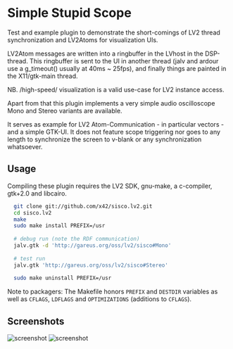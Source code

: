 Simple Stupid Scope
===================

Test and example plugin to demonstrate the short-comings of LV2 thread
synchronization and LV2Atoms for visualization UIs.

LV2Atom messages are written into a ringbuffer in the LVhost in the DSP-thread.
This ringbuffer is sent to the UI in another thread (jalv and ardour use a
g_timeout() usually at 40ms ~ 25fps), and finally things are painted in the
X11/gtk-main thread.

NB. /high-speed/ visualization is a valid use-case for LV2 instance access.


Apart from that this plugin implements a very simple audio oscilloscope
Mono and Stereo variants are available.

It serves as example for LV2 Atom-Communication - in particular vectors -
and a simple GTK-UI. It does not feature scope triggering nor goes to any
length to synchronize the screen to v-blank or any synchronization whatsoever.


Usage
-----

Compiling these plugin requires the LV2 SDK, gnu-make, a c-compiler,
gtk+2.0 and libcairo.

```bash
  git clone git://github.com/x42/sisco.lv2.git
  cd sisco.lv2
  make
  sudo make install PREFIX=/usr
  
  # debug run (note the RDF communication)
  jalv.gtk -d 'http://gareus.org/oss/lv2/sisco#Mono'
  
  # test run
  jalv.gtk 'http://gareus.org/oss/lv2/sisco#Stereo'
  
  sudo make uninstall PREFIX=/usr
```

Note to packagers: The Makefile honors `PREFIX` and `DESTDIR` variables as well
as `CFLAGS`, `LDFLAGS` and `OPTIMIZATIONS` (additions to `CFLAGS`).


Screenshots
-----------

![screenshot](https://raw.github.com/x42/sisco.lv2/master/sisco1.png "Screenshot Slow")
![screenshot](https://raw.github.com/x42/sisco.lv2/master/sisco2.png "Screenshot Fast")
